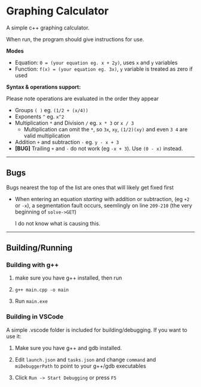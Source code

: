 # Graphing Calculator
A simple c++ graphing calculator.

When run, the program should give instructions for use.

**Modes**
- Equation: `0 = (your equation eg. x + 2y)`, uses `x` and `y` variables
- Function: `f(x) = (your equation eg. 3x)`, `y` variable is treated as zero if used

**Syntax & operations support:**

Please note operations are evaluated in the order they appear

* Groups `( )` eg. `(1/2 + (x/4))`
* Exponents `^` eg. `x^2`
* Multiplication `*` and Division `/` eg. `x * 3` or `x / 3`
  * Multiplication can omit the `*`, so `3x`, `xy`, `(1/2)(xy)` and even `3 4` are valid multiplication
* Addition `+` and subtraction `-` eg. `y - x + 3`
* **[BUG]** Trailing `+` and `-` do not work (eg `-x + 3`). Use `(0 - x)` instead.

---

## Bugs
Bugs nearest the top of the list are ones that will likely get fixed first

- When entering an equation *starting* with addition or subtraction, (eg `+2` or `-x`), a segmentation fault occurs, seemlingly on line `209-210` (the very beginning of `solve->GET`)

  I do not know what is causing this.

---

## Building/Running

### Building with g++
1. make sure you have g++ installed, then run

2. `g++ main.cpp -o main`

3. Run `main.exe`

### Building in VSCode
A simple .vscode folder is included for building/debugging.
If you want to use it:
1. Make sure you have g++ and gdb installed.

2. Edit `launch.json` and `tasks.json` and change `command` and `miDebuggerPath` to point to your g++/gdb executables

3. Click `Run -> Start Debugging` or press `F5`
